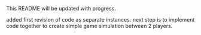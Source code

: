 This README will be updated with progress.

added first revision of code as separate instances. next step is to implement code together to create simple game simulation between 2 players.
